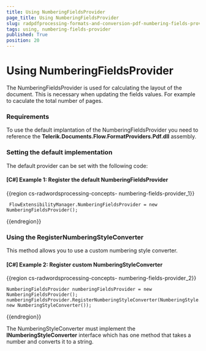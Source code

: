 ```yaml
---
title: Using NumberingFieldsProvider
page_title: Using NumberingFieldsProvider
slug: radpdfprocessing-formats-and-conversion-pdf-numbering-fields-provider
tags: using, numbering-fields-provider
published: True
position: 20
---
```


# Using NumberingFieldsProvider

The NumberingFieldsProvider is used for calculating the layout of the document. This is necessary when updating the fields values. For example to caculate the total number of pages. 

### Requirements

To use the default implantation of the NumberingFieldsProvider you need to reference the __**Telerik.Documents.Flow.FormatProviders.Pdf.dll**__ assembly.

### Setting the default implementation

The default provider can be set with the following code:

#### __[C#] Example 1: Register the default NumberingFieldsProvider__

{{region cs-radwordsprocessing-concepts- numbering-fields-provider_1}}

	 FlowExtensibilityManager.NumberingFieldsProvider = new NumberingFieldsProvider();

{{endregion}}

### Using the RegisterNumberingStyleConverter

This method allows you to use a custom numbering style converter.

#### __[C#] Example 2: Register custom NumberingStyleConverter__

{{region cs-radwordsprocessing-concepts- numbering-fields-provider_2}}

	NumberingFieldsProvider numberingFieldsProvider = new NumberingFieldsProvider();
	numberingFieldsProvider.RegisterNumberingStyleConverter(NumberingStyle.ChineseCounting, new NumberingStyleConverter());
	

{{endregion}}

The NumberingStyleConverter must implement the **INumberingStyleConverter** interface which has one method that takes a number and converts it to a string.







